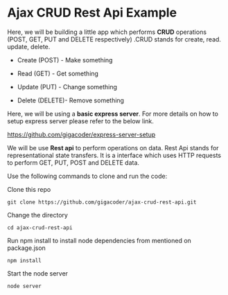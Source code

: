 # Ajax CRUD Rest Api Example

Here, we will be building a little app which performs **CRUD** operations (POST, GET, PUT and DELETE respectively) .CRUD stands for create, read. update, delete.

 * Create (POST) - Make something
 
 * Read (GET) - Get something
 
 * Update (PUT) - Change something
  
 * Delete (DELETE)- Remove something

Here, we will be using a **basic express server**. For more details on how to setup express server please refer to the below link.

https://github.com/gigacoder/express-server-setup


We will be use **Rest api** to perform operations on data. Rest Api stands for representational state transfers. It is a interface which uses HTTP requests to perform GET, PUT, POST and DELETE data.


Use the following commands to clone and run the code:

Clone this repo

```git clone https://github.com/gigacoder/ajax-crud-rest-api.git```

Change the directory

```cd ajax-crud-rest-api```

Run npm install to install node dependencies from mentioned on package.json

```npm install```

Start the node server

```node server```

